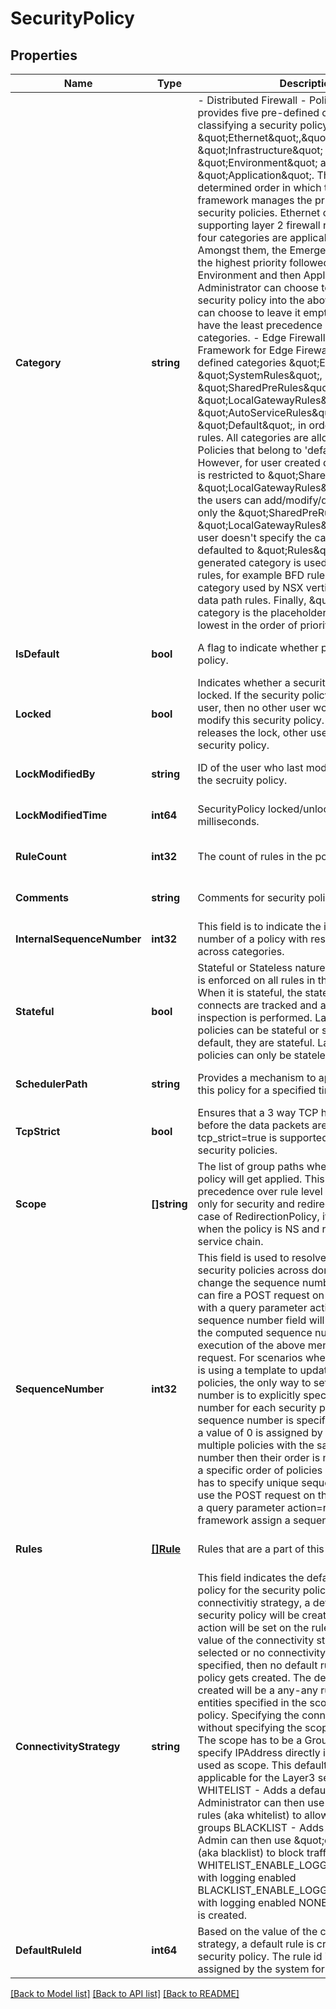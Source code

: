 # SecurityPolicy

## Properties
Name | Type | Description | Notes
------------ | ------------- | ------------- | -------------
**Category** | **string** | - Distributed Firewall - Policy framework provides five pre-defined categories for classifying a security policy. They are \&quot;Ethernet\&quot;,\&quot;Emergency\&quot;, \&quot;Infrastructure\&quot; \&quot;Environment\&quot; and \&quot;Application\&quot;. There is a pre-determined order in which the policy framework manages the priority of these security policies. Ethernet category is for supporting layer 2 firewall rules. The other four categories are applicable for layer 3 rules. Amongst them, the Emergency category has the highest priority followed by Infrastructure, Environment and then Application rules. Administrator can choose to categorize a security policy into the above categories or can choose to leave it empty. If empty it will have the least precedence w.r.t the above four categories. - Edge Firewall - Policy Framework for Edge Firewall provides six pre-defined categories \&quot;Emergency\&quot;, \&quot;SystemRules\&quot;, \&quot;SharedPreRules\&quot;, \&quot;LocalGatewayRules\&quot;, \&quot;AutoServiceRules\&quot; and \&quot;Default\&quot;, in order of priority of rules. All categories are allowed for Gatetway Policies that belong to &#x27;default&#x27; Domain. However, for user created domains, category is restricted to \&quot;SharedPreRules\&quot; or \&quot;LocalGatewayRules\&quot; only. Also, the users can add/modify/delete rules from only the \&quot;SharedPreRules\&quot; and \&quot;LocalGatewayRules\&quot; categories. If user doesn&#x27;t specify the category then defaulted to \&quot;Rules\&quot;. System generated category is used by NSX created rules, for example BFD rules. Autoplumbed category used by NSX verticals to autoplumb data path rules. Finally, \&quot;Default\&quot; category is the placeholder default rules with lowest in the order of priority.  | [optional] [default to null]
**IsDefault** | **bool** | A flag to indicate whether policy is a default policy. | [optional] [default to null]
**Locked** | **bool** | Indicates whether a security policy should be locked. If the security policy is locked by a user, then no other user would be able to modify this security policy. Once the user releases the lock, other users can update this security policy.  | [optional] [default to false]
**LockModifiedBy** | **string** | ID of the user who last modified the lock for the secruity policy.  | [optional] [default to null]
**LockModifiedTime** | **int64** | SecurityPolicy locked/unlocked time in epoch milliseconds. | [optional] [default to null]
**RuleCount** | **int32** | The count of rules in the policy.  | [optional] [default to null]
**Comments** | **string** | Comments for security policy lock/unlock. | [optional] [default to null]
**InternalSequenceNumber** | **int32** | This field is to indicate the internal sequence number of a policy with respect to the policies across categories.  | [optional] [default to null]
**Stateful** | **bool** | Stateful or Stateless nature of security policy is enforced on all rules in this security policy. When it is stateful, the state of the network connects are tracked and a stateful packet inspection is performed. Layer3 security policies can be stateful or stateless. By default, they are stateful. Layer2 security policies can only be stateless.  | [optional] [default to null]
**SchedulerPath** | **string** | Provides a mechanism to apply the rules in this policy for a specified time duration.  | [optional] [default to null]
**TcpStrict** | **bool** | Ensures that a 3 way TCP handshake is done before the data packets are sent. tcp_strict&#x3D;true is supported only for stateful security policies.  | [optional] [default to null]
**Scope** | **[]string** | The list of group paths where the rules in this policy will get applied. This scope will take precedence over rule level scope. Supported only for security and redirection policies. In case of RedirectionPolicy, it is expected only when the policy is NS and redirecting to service chain.  | [optional] [default to null]
**SequenceNumber** | **int32** | This field is used to resolve conflicts between security policies across domains. In order to change the sequence number of a policy one can fire a POST request on the policy entity with a query parameter action&#x3D;revise The sequence number field will reflect the value of the computed sequence number upon execution of the above mentioned POST request. For scenarios where the administrator is using a template to update several security policies, the only way to set the sequence number is to explicitly specify the sequence number for each security policy. If no sequence number is specified in the payload, a value of 0 is assigned by default. If there are multiple policies with the same sequence number then their order is not deterministic. If a specific order of policies is desired, then one has to specify unique sequence numbers or use the POST request on the policy entity with a query parameter action&#x3D;revise to let the framework assign a sequence number  | [optional] [default to null]
**Rules** | [**[]Rule**](Rule.md) | Rules that are a part of this SecurityPolicy | [optional] [default to null]
**ConnectivityStrategy** | **string** | This field indicates the default connectivity policy for the security policy. Based on the connectivitiy strategy, a default rule for this security policy will be created. An appropriate action will be set on the rule based on the value of the connectivity strategy. If NONE is selected or no connectivity strategy is specified, then no default rule for the security policy gets created. The default rule that gets created will be a any-any rule and applied to entities specified in the scope of the security policy. Specifying the connectivity_strategy without specifying the scope is not allowed. The scope has to be a Group and one cannot specify IPAddress directly in the group that is used as scope. This default rule is only applicable for the Layer3 security policies. WHITELIST - Adds a default drop rule. Administrator can then use \&quot;allow\&quot; rules (aka whitelist) to allow traffic between groups BLACKLIST - Adds a default allow rule. Admin can then use \&quot;drop\&quot; rules (aka blacklist) to block traffic between groups WHITELIST_ENABLE_LOGGING - Whitelising with logging enabled BLACKLIST_ENABLE_LOGGING - Blacklisting with logging enabled NONE - No default rule is created.  | [optional] [default to null]
**DefaultRuleId** | **int64** | Based on the value of the connectivity strategy, a default rule is created for the security policy. The rule id is internally assigned by the system for this default rule.  | [optional] [default to null]

[[Back to Model list]](../README.md#documentation-for-models) [[Back to API list]](../README.md#documentation-for-api-endpoints) [[Back to README]](../README.md)

